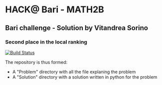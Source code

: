 # HACK@ Bari - MATH2B
## Bari challenge - Solution by Vitandrea Sorino 

### Second place in the local ranking

[![Build Status](https://travis-ci.org/joemccann/dillinger.svg?branch=master)](https://travis-ci.org/joemccann/dillinger)

The repository is thus formed:

- A "Problem" directory with all the file explaning the problem
- A "Solution" directory with a solution written in python for the problem
